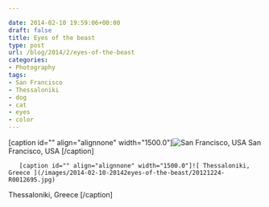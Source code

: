 ```yaml
---

date: 2014-02-10 19:59:06+00:00
draft: false
title: Eyes of the beast
type: post
url: /blog/2014/2/eyes-of-the-beast
categories:
- Photography
tags:
- San Francisco
- Thessaloniki
- dog
- cat
- eyes
- color
---
```


[caption id="" align="alignnone" width="1500.0"]![ San Francisco, USA ](/images/2014-02-10-20142eyes-of-the-beast/20130518-R0010075.jpg)
 San Francisco, USA [/caption] 
  


  
       [caption id="" align="alignnone" width="1500.0"]![ Thessaloniki, Greece ](/images/2014-02-10-20142eyes-of-the-beast/20121224-R0012695.jpg)
 Thessaloniki, Greece [/caption]
